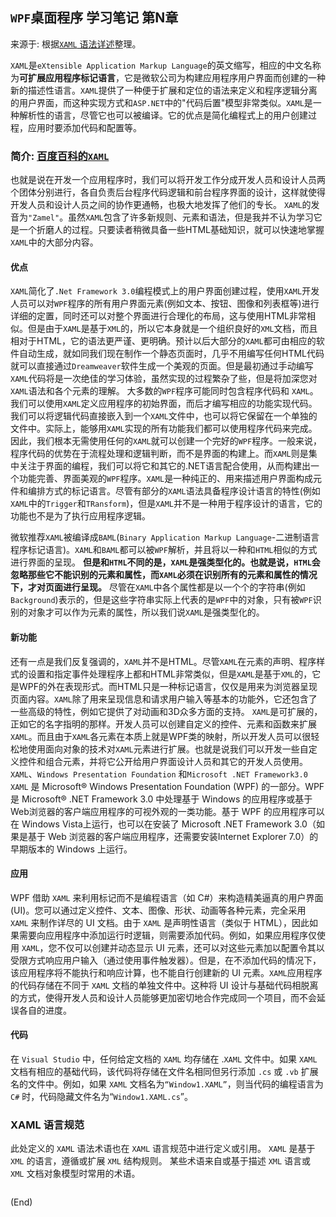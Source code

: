 ## `WPF`桌面程序 学习笔记 第N章  

来源于: 根据[`XAML` 语法详述](https://learn.microsoft.com/zh-cn/dotnet/desktop/`WPF`/advanced/`XAML`-syntax-in-detail?view=netframeworkdesktop-4.8)整理。


`XAML`是`eXtensible Application Markup Language`的英文缩写，相应的中文名称为**可扩展应用程序标记语言**，它是微软公司为构建应用程序用户界面而创建的一种新的描述性语言。`XAML`提供了一种便于扩展和定位的语法来定义和程序逻辑分离的用户界面，而这种实现方式和`ASP.NET`中的"代码后置"模型非常类似。`XAML`是一种解析性的语言，尽管它也可以被编译。它的优点是简化编程式上的用户创建过程，应用时要添加代码和配置等。

### 简介: [百度百科的`XAML`](https://baike.baidu.com/item/`XAML`/6123952)

也就是说在开发一个应用程序时，我们可以将开发工作分成开发人员和设计人员两个团体分别进行，各自负责后台程序代码逻辑和前台程序界面的设计，这样就使得开发人员和设计人员之间的协作更通畅，也极大地发挥了他们的专长。
`XAML`的发音为`"Zamel"`。虽然`XAML`包含了许多新规则、元素和语法，但是我并不认为学习它是一个折磨人的过程。只要读者稍微具备一些HTML基础知识，就可以快速地掌握`XAML`中的大部分内容。

#### 优点

`XAML`简化了`.Net Framework 3.0`编程模式上的用户界面创建过程，使用`XAML`开发人员可以对`WPF`程序的所有用户界面元素(例如文本、按钮、图像和列表框等)进行详细的定置，同时还可以对整个界面进行合理化的布局，这与使用HTML非常相似。但是由于`XAML`是基于`XML`的，所以它本身就是一个组织良好的`XML`文档，而且相对于HTML，它的语法更严谨、更明确。预计以后大部分的`XAML`都可由相应的软件自动生成，就如同我们现在制作一个静态页面时，几乎不用编写任何HTML代码就可以直接通过`Dreamweaver`软件生成一个美观的页面。但是最初通过手动编写`XAML`代码将是一次绝佳的学习体验，虽然实现的过程繁杂了些，但是将加深您对`XAML`语法和各个元素的理解。
大多数的`WPF`程序可能同时包含程序代码和 `XAML`。我们可以使用`XAML`定义应用程序的初始界面，而后才编写相应的功能实现代码。我们可以将逻辑代码直接嵌入到一个`XAML`文件中，也可以将它保留在一个单独的文件中。实际上，能够用`XAML`实现的所有功能我们都可以使用程序代码来完成。因此，我们根本无需使用任何的`XAML`就可以创建一个完好的`WPF`程序。一般来说，程序代码的优势在于流程处理和逻辑判断，而不是界面的构建上。而`XAML`则是集中关注于界面的编程，我们可以将它和其它的.NET语言配合使用，从而构建出一个功能完善、界面美观的`WPF`程序。`XAML`是一种纯正的、用来描述用户界面构成元件和编排方式的标记语言。尽管有部分的`XAML`语法具备程序设计语言的特性(例如`XAML`中的`Trigger`和`TRansform`)，但是`XAML`并不是一种用于程序设计的语言，它的功能也不是为了执行应用程序逻辑。

微软推荐`XAML`被编译成`BAML`(`Binary Application Markup Language`-二进制语言程序标记语言)。`XAML`和`BAML`都可以被``WPF``解析，并且将以一种和`HTML`相似的方式进行界面的呈现。  **但是和`HTML`不同的是，`XAML`是强类型化的。也就是说，`HTML`会忽略那些它不能识别的元素和属性，而`XAML`必须在识别所有的元素和属性的情况下，才对页面进行呈现。**  尽管在`XAML`中各个属性都是以一个个的字符串(例如`Background`)表示的，但是这些字符串实际上代表的是``WPF``中的对象，只有被``WPF``识别的对象才可以作为元素的属性，所以我们说`XAML`是强类型化的。

#### 新功能

还有一点是我们反复强调的，`XAML`并不是HTML。尽管`XAML`在元素的声明、程序样式的设置和指定事件处理程序上都和HTML非常类似，但是`XAML`是基于`XML`的，它是WPF的外在表现形式。而HTML只是一种标记语言，仅仅是用来为浏览器呈现页面内容。`XAML`除了用来呈现信息和请求用户输入等基本的功能外，它还包含了一些高级的特性，例如它提供了对动画和3D众多方面的支持。
`XAML`是可扩展的，正如它的名字指明的那样。开发人员可以创建自定义的控件、元素和函数来扩展`XAML`。而且由于`XAML`各元素在本质上就是WPF类的映射，所以开发人员可以很轻松地使用面向对象的技术对`XAML`元素进行扩展。也就是说我们可以开发一些自定义控件和组合元素，并将它公开给用户界面设计人员和其它的开发人员使用。
`XAML`、`Windows Presentation Foundation` 和`Microsoft .NET Framework3.0` `XAML` 是 Microsoft&reg; Windows Presentation Foundation (WPF) 的一部分。WPF 是 Microsoft® .NET Framework 3.0 中处理基于 Windows 的应用程序或基于 Web浏览器的客户端应用程序的可视外观的一类功能。基于 WPF 的应用程序可以在 Windows Vista上运行，也可以在安装了 Microsoft .NET Framework 3.0（如果是基于 Web 浏览器的客户端应用程序，还需要安装Internet Explorer 7.0）的早期版本的 Windows 上运行。


#### 应用

WPF 借助 `XAML` 来利用标记而不是编程语言（如 C#）来构造精美逼真的用户界面 (UI)。您可以通过定义控件、文本、图像、形状、动画等各种元素，完全采用 `XAML` 来制作详尽的 UI 文档。由于 `XAML` 是声明性语言（类似于 HTML），因此如果需要向应用程序中添加运行时逻辑，则需要添加代码。例如，如果应用程序仅使用 `XAML`，您不仅可以创建并动态显示 UI 元素，还可以对这些元素加以配置令其以受限方式响应用户输入（通过使用事件触发器）。但是，在不添加代码的情况下，该应用程序将不能执行和响应计算，也不能自行创建新的 UI 元素。`XAML`应用程序的代码存储在不同于 `XAML` 文档的单独文件中。这种将 UI 设计与基础代码相脱离的方式，使得开发人员和设计人员能够更加密切地合作完成同一个项目，而不会延误各自的进度。

#### 代码

在 `Visual Studio` 中，任何给定文档的 `XAML` 均存储在 .`XAML` 文件中。如果 `XAML` 文档有相应的基础代码，该代码将存储在文件名相同但另行添加 `.cs` 或 `.vb` 扩展名的文件中。例如，如果 `XAML` 文档名为`“Window1.XAML”`，则当代码的编程语言为 `C#` 时，代码隐藏文件名为“`Window1.XAML.cs`”。


### XAML 语言规范

此处定义的 `XAML` 语法术语也在 `XAML` 语言规范中进行定义或引用。 `XAML` 是基于 `XML` 的语言，遵循或扩展 `XML` 结构规则。 某些术语来自或基于描述 `XML` 语言或 `XML` 文档对象模型时常用的术语。


```c#

```

(End)